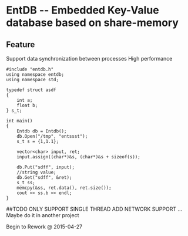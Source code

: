 EntDB -- Embedded Key-Value database based on share-memory
=====

## Feature
Support data synchronization between processes
High performance

```
#include "entdb.h"
using namespace entdb;
using namespace std;

typedef struct asdf
{
    int a;
    float b;
} s_t;

int main()
{
    Entdb db = Entdb();
    db.Open("/tmp", "entssst");
    s_t s = {1,1.1};

    vector<char> input, ret;
    input.assign((char*)&s, (char*)&s + sizeof(s));

    db.Put("sdff", input);
    //string value;
    db.Get("sdff", &ret);
    s_t ss;
    memcpy(&ss, ret.data(), ret.size());
    cout << ss.b << endl;
}
```

##TODO
ONLY SUPPORT SINGLE THREAD
ADD NETWORK SUPPORT
...
Maybe do it in another project

Begin to Rework @ 2015-04-27


